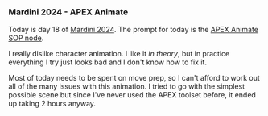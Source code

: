 ### Mardini 2024 - APEX Animate

Today is day 18 of [Mardini 2024][mardini-2024]. The prompt for today is the [APEX
Animate SOP node][apex-animate-sop].

I really dislike character animation. I like it _in theory_, but in practice everything
I try just looks bad and I don't know how to fix it.

Most of today needs to be spent on move prep, so I can't afford to work out all of the
many issues with this animation. I tried to go with the simplest possible scene but
since I've never used the APEX toolset before, it ended up taking 2 hours anyway.

<!-- My entry post is [here][entry-post]. -->

[mardini-2024]: https://www.sidefx.com/community-main-menu/contests-jams/mardini-2024/
[apex-animate-sop]: https://www.sidefx.com/docs/houdini/nodes/sop/apex--sceneanimate.html
<!-- [entry-post]: ... -->
